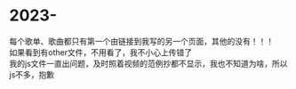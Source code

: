 # 2023-
每个歌单、歌曲都只有第一个由链接到我写的另一个页面，其他的没有！！！  
如果看到有other文件，不用看了，我不小心上传错了                        
我的js文件一直出问题，及时照着视频的范例抄都不显示，我也不知道为啥，所以js不多，抱歉
